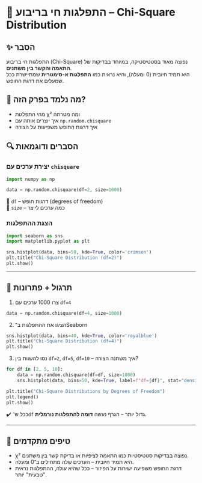 # 📘 התפלגות חי בריבוע – Chi-Square Distribution

## ✨ הסבר

התפלגות חי בריבוע (Chi-Square) נפוצה מאוד בסטטיסטיקה, במיוחד בבדיקות של **התאמה והקשר בין משתנים**.  
היא תמיד חיובית (0 ומעלה), והיא נראית כמו **התפלגות א-סימטרית** שמתיישרת ככל שמעלים את דרגת החופש.

## 🧠 מה נלמד בפרק הזה?
- מהי התפלגות χ² ומה מטרתה
- איך יוצרים אותה עם `np.random.chisquare`
- איך דרגות החופש משפיעות על הצורה

## 🔍 הסברים ודוגמאות

### יצירת ערכים עם `chisquare`
```python
import numpy as np

data = np.random.chisquare(df=2, size=1000)
```

🔸 `df` – דרגות חופש (degrees of freedom)  
🔸 `size` – כמה ערכים לייצר

### הצגת ההתפלגות
```python
import seaborn as sns
import matplotlib.pyplot as plt

sns.histplot(data, bins=50, kde=True, color='crimson')
plt.title("Chi-Square Distribution (df=2)")
plt.show()
```

---

## 🧪 תרגול + פתרונות

1. צרו 1000 ערכים עם `df=4`
```python
data = np.random.chisquare(df=4, size=1000)
```

2. הציגו את ההתפלגות ב־Seaborn
```python
sns.histplot(data, bins=40, kde=True, color='royalblue')
plt.title("Chi-Square Distribution (df=4)")
plt.show()
```

3. נסו להשוות בין `df=2`, `df=5`, `df=10` – איך משתנה הצורה?
```python
for df in [2, 5, 10]:
    data = np.random.chisquare(df=df, size=1000)
    sns.histplot(data, bins=50, kde=True, label=f"df={df}", stat="density")

plt.title("Chi-Square Distributions by Degrees of Freedom")
plt.legend()
plt.show()
```
✔️ ככל ש־`df` גדול יותר – הגרף נעשה **דומה להתפלגות נורמלית**.

---

## 💬 טיפים מתקדמים

* χ² נפוצה בבדיקות סטטיסטיות כמו התאמה לציפיות או בדיקת קשר בין משתנים.
* היא תמיד חיובית – הערכים שלה מתחילים ב־0 ומעלה.
* דרגת החופש משפיעה ישירות על הפיזור – ככל שהיא עולה, ההתפלגות נראית "טבעית" יותר.

